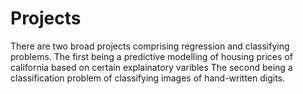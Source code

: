 # Projects
There are two broad projects comprising regression and  classifying problems. The first being a predictive modelling of housing prices of california based on certain
explainatory varibles
The second being a classification problem of classifying images of hand-written digits. 
